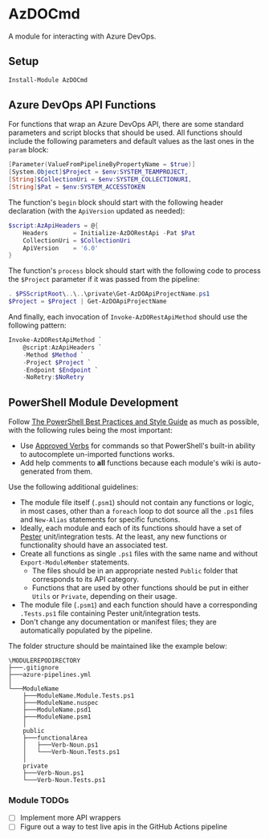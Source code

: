 # AzDOCmd

A module for interacting with Azure DevOps.

## Setup

```powershell
Install-Module AzDOCmd
```

## Azure DevOps API Functions

For functions that wrap an Azure DevOps API, there are some standard parameters and script blocks that should be used. All functions should include the following parameters and default values as the last ones in the `param` block:

```powershell
[Parameter(ValueFromPipelineByPropertyName = $true)]
[System.Object]$Project = $env:SYSTEM_TEAMPROJECT,
[String]$CollectionUri = $env:SYSTEM_COLLECTIONURI,
[String]$Pat = $env:SYSTEM_ACCESSTOKEN
```

The function's `begin` block should start with the following header declaration (with the `ApiVersion` updated as needed):

```powershell
$script:AzApiHeaders = @{
    Headers       = Initialize-AzDORestApi -Pat $Pat
    CollectionUri = $CollectionUri
    ApiVersion    = '6.0'
}
```

The function's `process` block should start with the following code to process the `$Project` parameter if it was passed from the pipeline:

```powershell
. $PSScriptRoot\..\..\private\Get-AzDOApiProjectName.ps1
$Project = $Project | Get-AzDOApiProjectName
```

And finally, each invocation of `Invoke-AzDORestApiMethod` should use the following pattern:

```powershell
Invoke-AzDORestApiMethod `
    @script:AzApiHeaders `
    -Method $Method `
    -Project $Project `
    -Endpoint $Endpoint `
    -NoRetry:$NoRetry
```

## PowerShell Module Development

Follow [The PowerShell Best Practices and Style Guide](https://poshcode.gitbooks.io/powershell-practice-and-style/) as much as possible, with the following rules being the most important:

- Use [Approved Verbs](https://docs.microsoft.com/en-us/powershell/scripting/developer/cmdlet/approved-verbs-for-windows-powershell-commands?view=powershell-5.1) for commands so that PowerShell's built-in ability to autocomplete un-imported functions works.
- Add help comments to **all** functions because each module's wiki is auto-generated from them.

Use the following additional guidelines:

- The module file itself (`.psm1`) should not contain any functions or logic, in most cases, other than a `foreach` loop to dot source all the `.ps1` files and `New-Alias` statements for specific functions.
- Ideally, each module and each of its functions should have a set of [Pester](https://github.com/pester/Pester) unit/integration tests. At the least, any new functions or functionality should have an associated test.
- Create all functions as single `.ps1` files with the same name and without `Export-ModuleMember` statements.
  - The files should be in an appropriate nested `Public` folder that corresponds to its API category.
  - Functions that are used by other functions should be put in either `Utils` or `Private`, depending on their usage.
- The module file (`.psm1`) and each function should have a corresponding `.Tests.ps1` file containing Pester unit/integration tests.
- Don't change any documentation or manifest files; they are automatically populated by the pipeline.

The folder structure should be maintained like the example below:

```console
\MODULEREPODIRECTORY
├───.gitignore
├───azure-pipelines.yml
│
└───ModuleName
    ├───ModuleName.Module.Tests.ps1
    ├───ModuleName.nuspec
    ├───ModuleName.psd1
    ├───ModuleName.psm1
    │
    public
    ├───functionalArea
    │   ├───Verb-Noun.ps1
    │   └───Verb-Noun.Tests.ps1
    │
    private
    ├───Verb-Noun.ps1
    └───Verb-Noun.Tests.ps1
```

### Module TODOs

- [ ] Implement more API wrappers
- [ ] Figure out a way to test live apis in the GitHub Actions pipeline
